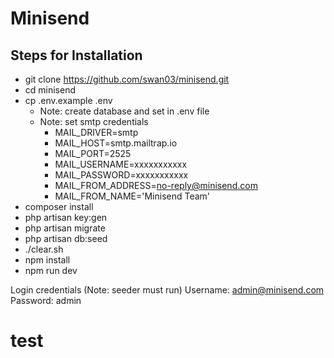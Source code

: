 # Minisend

## Steps for Installation
 - git clone https://github.com/swan03/minisend.git
 - cd minisend
 - cp .env.example .env
    - Note: create database and set in .env file
    - Note: set smtp credentials
        - MAIL_DRIVER=smtp
        - MAIL_HOST=smtp.mailtrap.io
        - MAIL_PORT=2525
        - MAIL_USERNAME=xxxxxxxxxxx
        - MAIL_PASSWORD=xxxxxxxxxxx
        - MAIL_FROM_ADDRESS=no-reply@minisend.com
        - MAIL_FROM_NAME='Minisend Team'
 - composer install
 - php artisan key:gen
 - php artisan migrate
 - php artisan db:seed
 - ./clear.sh
 - npm install
 - npm run dev
 
 Login credentials (Note: seeder must run)
 Username: admin@minisend.com
 Password: admin
 
 
# test
